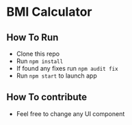 # BMI Calculator

## How To Run

* Clone this repo
* Run `npm install`
* If found any fixes run `npm audit fix`
* Run `npm start` to launch app

## How To contribute

* Feel free to change any UI component 
